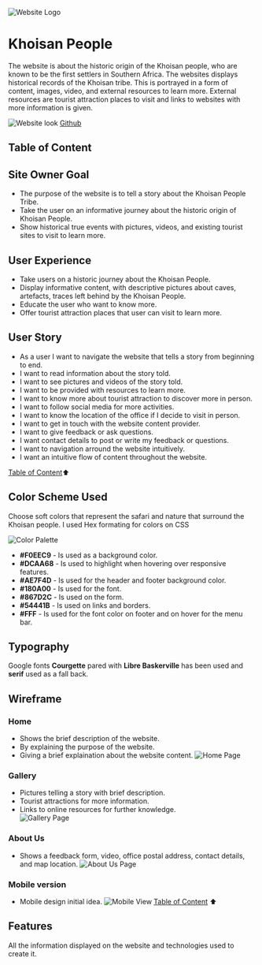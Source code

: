 ![Website Logo](assets/images/logo-4kb-144x82.png) 

# Khoisan People 

The website is about the historic origin of the Khoisan people, who are known to be the first settlers in Southern Africa. The websites displays historical records of the Khoisan tribe. This is portrayed in a form of content, images, video, and external resources to learn more.  External resources are tourist attraction places to visit and links to websites with more information is given. 

![Website look]()
[Github](http://deecynleb.me/South-African-Indeginious-People/)


## Table of Content




## Site Owner Goal 

* The purpose of the website is to tell a story about the Khoisan People Tribe. 
* Take the user on an informative journey about the historic origin of Khoisan People. 
* Show historical true events with pictures, videos, and existing tourist sites to visit to learn more.  


## User Experience  

* Take users on a historic journey about the Khoisan People.  
* Display informative content, with descriptive pictures about caves, artefacts, traces left behind by the Khoisan People.  
* Educate the user who want to know more. 
* Offer tourist attraction places that user can visit to learn more. 


## User Story 
* As a user I want to navigate the website that tells a story from beginning to end.  
* I want to read information about the story told. 
* I want to see pictures and videos of the story told.  
* I want to be provided with resources to learn more.  
* I want to know more about tourist attraction to discover more in person. 
* I want to follow social media for more activities.  
* I want to know the location of the office if I decide to visit in person. 
* I want to get in touch with the website content provider. 
* I want to give feedback or ask questions. 
* I want contact details to post or write my feedback or questions.
* I want to navigation arround the website intuitively.
* I want an intuitive flow of content throughout the website.
 
[Table of Content](#table-of-content):arrow_up:  


## Color Scheme Used 
Choose soft colors that represent the safari and nature that surround the Khoisan people. I used Hex formating for colors on CSS 

![Color Palette](assets/color-palette/color-palette-9kb-1593x247.png) 

* __#F0EEC9__ - Is used as a background color. 
* __#DCAA68__ - Is used to highlight when hovering over responsive features.  
* __#AE7F4D__ - Is used for the header and footer background color. 
* __#180A00__ - Is used for the font.  
* __#867D2C__ - Is used on the form.  
* __#54441B__ - Is used on links and borders.
* __#FFF__ - Is used for the font color on footer and on hover for the menu bar.


## Typography
Google fonts **Courgette** pared with **Libre Baskerville** has been used and **serif**  used as a fall back. 


## Wireframe 

### Home
* Shows the brief description of the website. 
* By explaining the purpose of the website. 
* Giving a brief explaination about the website content. 
![Home Page](assets/wireframe/home-14kb-756x614.png) 


### Gallery
* Pictures telling a story with brief description. 
* Tourist attractions for more information. 
* Links to online resources for further knowledge.  
![Gallery Page](assets/wireframe/gallery-23kb-794x858.png) 


### About Us
* Shows a feedback form, video, office postal address, contact details, and map location. 
![About Us Page](assets/wireframe/about-us-18kb-793x732.png) 


### Mobile version 
* Mobile design initial idea.
![Mobile View](assets/wireframe/mobile-view-45kb-904-941.png) 
[Table of Content](#table-of-content) :arrow_up:


## Features 

All the information displayed on the website and technologies used to create it.  